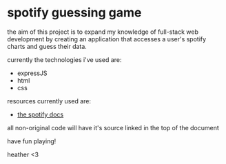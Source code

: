 # spotify guessing game

the aim of this project is to expand my knowledge of full-stack web development by creating an application that accesses a user's spotify charts and guess their data. 

currently the technologies i've used are:
- expressJS
- html
- css

resources currently used are:
- [the spotify docs](https://developer.spotify.com/documentation/)

all non-original code will have it's source linked in the top of the document

have fun playing!

heather <3